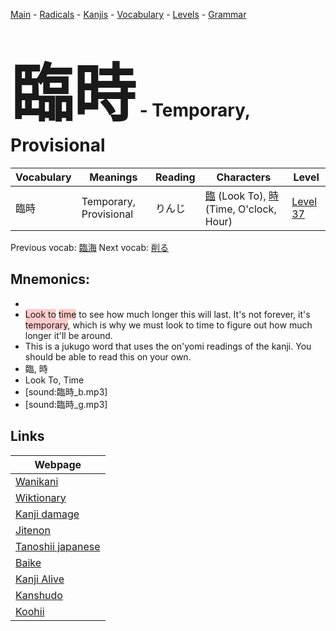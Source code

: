 <style> bigfont {font-size: 100px}</style>
[Main](../README.md) -
[Radicals](../radicals.md) -
[Kanjis](../kanjis.md) -
[Vocabulary](../vocabulary.md) -
[Levels](../levels.md) -
[Grammar](../grammar.md)
# <bigfont> 臨時</bigfont> - Temporary, Provisional 

| Vocabulary | Meanings | Reading | Characters | Level |
| --- | --- | --- | --- | --- |
| 臨時 | Temporary, Provisional | りんじ |  [臨](../kanjis/臨.md) (Look To), [時](../kanjis/時.md) (Time, O'clock, Hour) | [Level 37](../levels/wk_level37.md) |

Previous vocab: [臨海](臨海.md) Next vocab: [削る](削る.md) 

## Mnemonics:

* 
* <span style="background-color:#ffcccb"> Look to</span> <span style="background-color:#ffcccb"> time</span> to see how much longer this will last. It's not forever, it's <span style="background-color:#ffcccb"> temporary</span>, which is why we must look to time to figure out how much longer it'll be around.
* This is a jukugo word that uses the on'yomi readings of the kanji. You should be able to read this on your own.
* 臨, 時
* Look To, Time
* [sound:臨時_b.mp3]
* [sound:臨時_g.mp3]


## Links 

| Webpage |
| --- |
| [Wanikani          ](https://www.wanikani.com/kanji/臨時) |
| [Wiktionary        ](https://en.wiktionary.org/wiki/臨時) |
| [Kanji damage      ](http://www.kanjidamage.com/kanji/search?utf8=✓&q=臨時) |
| [Jitenon           ](https://jitenon.com/kanji/臨時) |
| [Tanoshii japanese ](https://www.tanoshiijapanese.com/dictionary/kanji.cfm?k=臨時) |
| [Baike             ](https://baike.baidu.com/item/臨時) |
| [Kanji Alive       ](https://app.kanjialive.com/臨時) |
| [Kanshudo          ](https://www.kanshudo.com/searchmn?q=臨時) |
| [Koohii            ](https://kanji.koohii.com/study/kanji/臨時) |
